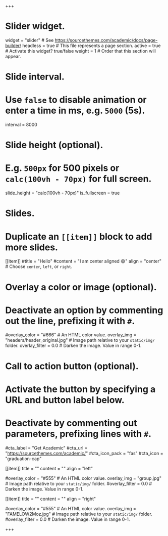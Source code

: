 +++
# Slider widget.
widget = "slider"  # See https://sourcethemes.com/academic/docs/page-builder/
headless = true  # This file represents a page section.
active = true  # Activate this widget? true/false
weight = 1  # Order that this section will appear.

# Slide interval.
# Use `false` to disable animation or enter a time in ms, e.g. `5000` (5s).
interval = 8000

# Slide height (optional).
# E.g. `500px` for 500 pixels or `calc(100vh - 70px)` for full screen.
slide_height = "calc(100vh - 70px)"
is_fullscreen = true

# Slides.
# Duplicate an `[[item]]` block to add more slides.
[[item]]
  #title = "Hello"
  #content = "I am center aligned :smile:"
  align = "center"  # Choose `center`, `left`, or `right`.

  # Overlay a color or image (optional).
  #   Deactivate an option by commenting out the line, prefixing it with `#`.
  #overlay_color = "#666"  # An HTML color value.
  overlay_img = "headers/header_original.jpg"  # Image path relative to your `static/img/` folder.
  overlay_filter = 0.0  # Darken the image. Value in range 0-1.

  # Call to action button (optional).
  #   Activate the button by specifying a URL and button label below.
  #   Deactivate by commenting out parameters, prefixing lines with `#`.
  #cta_label = "Get Academic"
  #cta_url = "https://sourcethemes.com/academic/"
  #cta_icon_pack = "fas"
  #cta_icon = "graduation-cap"

[[item]]
  title = ""
  content = ""
  align = "left"

  #overlay_color = "#555"  # An HTML color value.
  overlay_img = "group.jpg"  # Image path relative to your `static/img/` folder.
  #overlay_filter = 0.0  # Darken the image. Value in range 0-1.

[[item]]
  title = ""
  content = ""
  align = "right"

  #overlay_color = "#555"  # An HTML color value.
  overlay_img = "FAMELOW2Moz.jpg"  # Image path relative to your `static/img/` folder.
  #overlay_filter = 0.0  # Darken the image. Value in range 0-1.
  
+++
